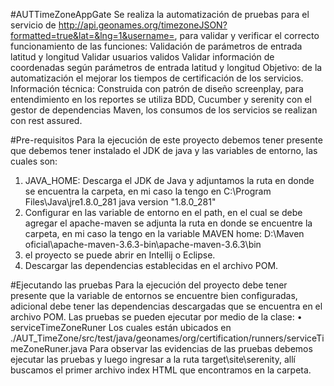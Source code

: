 #AUTTimeZoneAppGate
Se realiza la automatización de pruebas para el servicio de http://api.geonames.org/timezoneJSON?formatted=true&lat=&lng=1&username=, para validar y verificar el correcto funcionamiento de las funciones:
Validación de parámetros de entrada latitud y longitud
Validar usuarios validos 
Validar información de coordenadas según parámetros de entrada latitud y longitud
Objetivo: de la automatización el mejorar los tiempos de certificación de los servicios. 
Información técnica: Construida con patrón de diseño screenplay,  para entendimiento en los reportes se utiliza BDD, Cucumber y serenity con el gestor de dependencias Maven, los consumos de los servicios se realizan con rest assured. 

#Pre-requisitos 
Para la ejecución de este proyecto debemos tener presente que debemos tener instalado el JDK de java y las variables de entorno, las cuales son:
1.	JAVA_HOME: Descarga el JDK de Java y adjuntamos la ruta en donde se encuentra la carpeta, en mi caso la tengo en C:\Program Files\Java\jre1.8.0_281
java version "1.8.0_281"
2.	Configurar en las variable de entorno en el path, en el cual se debe agregar el apache-maven se adjunta la ruta en donde se encuentre la carpeta, en mi caso la tengo en la variable MAVEN  home:  D:\Maven oficial\apache-maven-3.6.3-bin\apache-maven-3.6.3\bin
3. el proyecto se puede abrir en Intellij o Eclipse.
4. Descargar las dependencias establecidas en el archivo POM.

#Ejecutando las pruebas 
Para la ejecución del proyecto debe tener presente que la variable de entornos se encuentre bien configuradas, adicional debe tener las dependencias descargadas que se encuentra en el archivo POM.
Las pruebas se pueden ejecutar por medio de la clase:
•	serviceTimeZoneRuner
 Los cuales están ubicados en ./AUT_TimeZone/src/test/java/geonames/org/certification/runners/serviceTimeZoneRuner.java
Para observar las evidencias de las pruebas debemos ejecutar las pruebas y luego ingresar a la ruta target\site\serenity, allí buscamos el primer archivo index HTML que encontramos en la carpeta.
